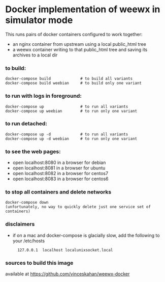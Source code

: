
# Docker implementation of weewx in simulator mode

This runs pairs of docker containers configured to work together:

 * an nginx container from upstream using a local public_html tree
 * a weewx container writing to that public_html tree and saving its archives to a local dir

### to build:
    docker-compose build             # to build all variants
    docker-compose build weebian     # to build only one variant

### to run with logs in foreground:
    docker-compose up                # to run all variants
    docker-compose up weebian        # to run only one variant

### to run detached:
    docker-compose up -d             # to run all variants
    docker-compose up -d weebian     # to run only one variant

### to see the web pages:
  * open localhost:8080 in a browser for debian
  * open localhost:8081 in a browser for ubuntu
  * open localhost:8082 in a browser for centos7
  * open localhost:8083 in a browser for centos6

### to stop all containers and delete networks
    docker-compose down 
    (unfortunately, no way to quickly delete just one service set of containers)

### disclaimers
 * if on a mac and docker-compose is glacially slow, add the following to your /etc/hosts

         127.0.0.1	localhost localunixsocket.local

### sources to build this image
   available at https://github.com/vinceskahan/weewx-docker


